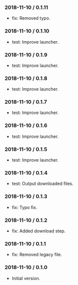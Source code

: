 ### 2018-11-10 / 0.1.11

* fix: Removed typo.

### 2018-11-10 / 0.1.10

* test: Improve launcher.

### 2018-11-10 / 0.1.9

* test: Improve launcher.

### 2018-11-10 / 0.1.8

* test: Improve launcher.

### 2018-11-10 / 0.1.7

* test: Improve launcher.

### 2018-11-10 / 0.1.6

* test: Improve launcher.

### 2018-11-10 / 0.1.5

* test: Improve launcher.

### 2018-11-10 / 0.1.4

* test: Output downloaded files.

### 2018-11-10 / 0.1.3

* fix: Typo fix.

### 2018-11-10 / 0.1.2

* fix: Added download step.

### 2018-11-10 / 0.1.1

* fix: Removed legacy file.

### 2018-11-10 / 0.1.0

- Initial version.
